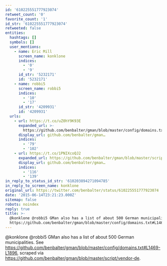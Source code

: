```yaml
---
id: '610225551777923074'
retweet_count: '0'
favorite_count: '1'
id_str: '610225551777923074'
retweeted: false
entities:
  hashtags: []
  symbols: []
  user_mentions:
    - name: Eric Mill
      screen_name: konklone
      indices:
        - '0'
        - '9'
      id_str: '5232171'
      id: '5232171'
    - name: robbi5
      screen_name: robbi5
      indices:
        - '10'
        - '17'
      id_str: '4209931'
      id: '4209931'
  urls:
    - url: https://t.co/uZ0hY9K93E
      expanded_url: >-
        https://github.com/benbalter/gman/blob/master/config/domains.txt#L1469-L1896
      display_url: github.com/benbalter/gman…
      indices:
        - '79'
        - '102'
    - url: https://t.co/1PNIXcoQJ2
      expanded_url: https://github.com/benbalter/gman/blob/master/script/vendor-de
      display_url: github.com/benbalter/gman…
      indices:
        - '116'
        - '139'
in_reply_to_status_id_str: '610203894271094785'
in_reply_to_screen_name: konklone
original_url: https://twitter.com/benbalter/status/610225551777923074
date: '2015-06-14T23:21:23.000Z'
sitemap: false
robots: noindex
reply: true
title: >-
  @konklone @robbi5 GMan also has a list of about 500 German municipalities. See
  https://github.com/benbalter/gman/blob/master/config/domains.txt#L1469-L1896,…
---
```


@konklone @robbi5 GMan also has a list of about 500 German municipalities. See https://github.com/benbalter/gman/blob/master/config/domains.txt#L1469-L1896, scraped via https://github.com/benbalter/gman/blob/master/script/vendor-de.